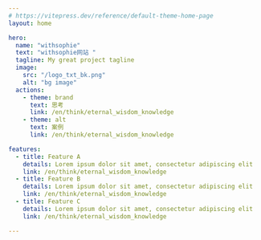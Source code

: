 ```yaml
---
# https://vitepress.dev/reference/default-theme-home-page
layout: home

hero:
  name: "withsophie"
  text: "withsophie网站 "
  tagline: My great project tagline
  image: 
    src: "/logo_txt_bk.png"
    alt: "bg image"
  actions:
    - theme: brand
      text: 思考
      link: /en/think/eternal_wisdom_knowledge
    - theme: alt
      text: 案例
      link: /en/think/eternal_wisdom_knowledge

features:
  - title: Feature A
    details: Lorem ipsum dolor sit amet, consectetur adipiscing elit
    link: /en/think/eternal_wisdom_knowledge
  - title: Feature B
    details: Lorem ipsum dolor sit amet, consectetur adipiscing elit
    link: /en/think/eternal_wisdom_knowledge
  - title: Feature C
    details: Lorem ipsum dolor sit amet, consectetur adipiscing elit
    link: /en/think/eternal_wisdom_knowledge

---
```


